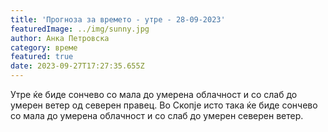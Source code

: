 ```yaml
---
title: 'Прогноза за времето - утре - 28-09-2023'
featuredImage: ../img/sunny.jpg
author: Анка Петровска
category: време
featured: true
date: 2023-09-27T17:27:35.655Z
---
```

Утре ќе биде сончево со мала до умерена облачност и со слаб до умерен ветер од северен правец. Во Скопје исто така ќе биде сончево со мала до умерена облачност и со слаб до умерен северен ветер.